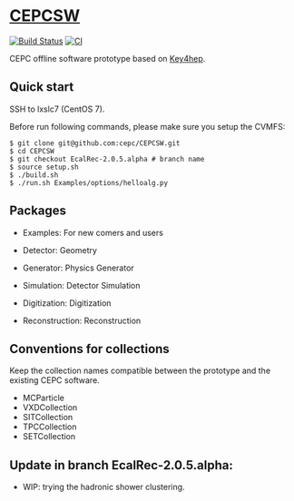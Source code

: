 # [CEPCSW](https://cepc.github.io/CEPCSW/)

[![Build Status](https://www.travis-ci.com/cepc/CEPCSW.svg?branch=master)](https://www.travis-ci.com/cepc/CEPCSW)
[![CI](https://github.com/cepc/CEPCSW/workflows/CI/badge.svg?branch=master)](https://github.com/cepc/CEPCSW/actions)

CEPC offline software prototype based on [Key4hep](https://github.com/key4hep).

## Quick start

SSH to lxslc7 (CentOS 7).

Before run following commands, please make sure you setup the CVMFS:

```
$ git clone git@github.com:cepc/CEPCSW.git
$ cd CEPCSW
$ git checkout EcalRec-2.0.5.alpha # branch name
$ source setup.sh
$ ./build.sh
$ ./run.sh Examples/options/helloalg.py
```

## Packages

* Examples: For new comers and users

* Detector: Geometry

* Generator: Physics Generator

* Simulation: Detector Simulation

* Digitization: Digitization

* Reconstruction: Reconstruction


## Conventions for collections
Keep the collection names compatible between the prototype and the existing CEPC software.

* MCParticle
* VXDCollection
* SITCollection
* TPCCollection
* SETCollection

## Update in branch EcalRec-2.0.5.alpha: 
* WIP: trying the hadronic shower clustering.
